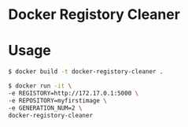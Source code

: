 # Docker Registory Cleaner

# Usage

```bash
$ docker build -t docker-registory-cleaner .
```

```bash
$ docker run -it \
-e REGISTORY=http://172.17.0.1:5000 \
-e REPOSITORY=myfirstimage \
-e GENERATION_NUM=2 \
docker-registory-cleaner
```
